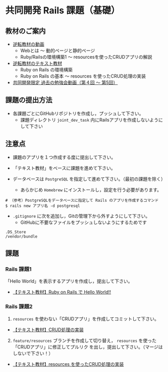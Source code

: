 # 共同開発 Rails 課題（基礎）

## 教材のご案内

- [逆転教材の動画](https://arcane-gorge-21903.herokuapp.com/movies)
  - Webとは 〜 動的ページと静的ページ
  - Ruby/Railsの環境構築1 〜 resourcesを使ったCRUDアプリの解説
- [逆転教材のテキスト教材](https://arcane-gorge-21903.herokuapp.com/)
  - Ruby on Rails の環境構築
  - Ruby on Rails の基本 〜 resources を使ったCRUD処理の実装
- [共同開発限定 過去の勉強会動画（第４回 〜 第5回）]((https://w1581477116-8hw426585.slack.com/archives/CTK3SBDGT))

## 課題の提出方法

- 各課題ごとにGitHubリポジトリを作成し，プッシュして下さい。
  - 課題ディレクトリ `joint_dev_task` 内にRailsアプリを作成しないようにして下さい

## 注意点

- 課題のアプリを１つ作成する度に提出して下さい。

- 「テキスト教材」をベースに課題を進めて下さい。

- データベースは `PostgreSQL` を指定して進めて下さい。（最初の課題を除く）
  - あらかじめ `Homebrew` にインストールし，設定を行う必要があります。

```
# （参考）PostgreSQLをデータベースに指定して Rails のアプリを作成するコマンド
$ rails new アプリ名 -d postgresql
```

- `.gitignore` に次を追加し，Gitの管理下から外すようにして下さい。
  - GitHubに不要なファイルをプッシュしないようにするためです

```
.DS_Store
/vendor/bundle
```

## 課題

### Rails 課題1

「Hello World」を表示するアプリを作成し，提出して下さい。
- [【テキスト教材】Ruby on Rails で Hello World!!](https://arcane-gorge-21903.herokuapp.com/texts/209)

### Rails 課題2

1. `resources` を使わない「CRUDアプリ」を作成してコミットして下さい。

- [【テキスト教材】CRUD処理の実装](https://arcane-gorge-21903.herokuapp.com/texts/211)

2. `feature/resources` ブランチを作成して切り替え， `resources` を使った「CRUDアプリ」に修正してプルリク を出し，提出して下さい。（マージはしないで下さい！）

- [【テキスト教材】resources を使ったCRUD処理の実装](https://arcane-gorge-21903.herokuapp.com/texts/214)
